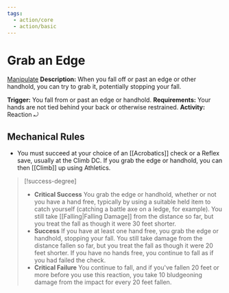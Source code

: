 ```yaml
---
tags:
  - action/core
  - action/basic
---
```

# Grab an Edge [](#Actions "Reaction")

[Manipulate](Manipulate.md "General Trait")
**Description:** When you fall off or past an edge or other handhold, you can try to grab it, potentially stopping your fall. 

**Trigger:** You fall from or past an edge or handhold.
**Requirements:** Your hands are not tied behind your back or otherwise restrained.
**Activity:** Reaction ⤾

## Mechanical Rules

- You must succeed at your choice of an [[Acrobatics]] check or a Reflex save, usually at the Climb DC. If you grab the edge or handhold, you can then [[Climb]] up using Athletics.

> [!success-degree]
>- **Critical Success** You grab the edge or handhold, whether or not you have a hand free, typically by using a suitable held item to catch yourself (catching a battle axe on a ledge, for example). You still take [[Falling|Falling Damage]] from the distance so far, but you treat the fall as though it were 30 feet shorter.  
>- **Success** If you have at least one hand free, you grab the edge or handhold, stopping your fall. You still take damage from the distance fallen so far, but you treat the fall as though it were 20 feet shorter. If you have no hands free, you continue to fall as if you had failed the check.  
>- **Critical Failure** You continue to fall, and if you've fallen 20 feet or more before you use this reaction, you take 10 bludgeoning damage from the impact for every 20 feet fallen.